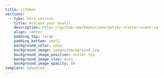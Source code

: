 ```yaml
---
title: Lifebox
sections:
  - type: hero_section
    title: Achieve your Goals!
    description: https://github.com/EmaSuriano/gatsby-starter-event-calendar
    align: center
    padding_top: large
    padding_bottom: small
    background_color: none
    background_image: images/background.svg
    background_image_position: center top
    background_image_size: auto
    background_image_opacity: 60
template: advanced
---
```

